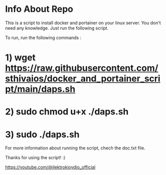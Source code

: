 # Info About Repo

This is a script to install docker and portainer on your linux server.
You don't need any knowledge. Just run the following script.

To run, run the following commands :
# 1) wget https://raw.githubusercontent.com/sthivaios/docker_and_portainer_script/main/daps.sh
# 2) sudo chmod u+x ./daps.sh
# 3) sudo ./daps.sh

For more information about running the script, chech the doc.txt file.

Thanks for using the script! :)

https://youtube.com/@ilektrokioydio_official
